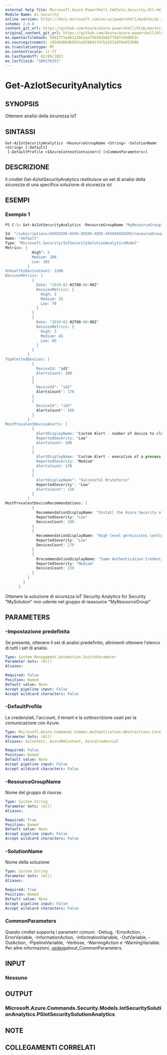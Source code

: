 ```yaml
---
external help file: Microsoft.Azure.PowerShell.Cmdlets.Security.dll-Help.xml
Module Name: Az.Security
online version: https://docs.microsoft.com/en-us/powershell/module/az.security/Get-AzIotSecurityAnalytics
schema: 2.0.0
content_git_url: https://github.com/Azure/azure-powershell/blob/master/src/Security/Security/help/Get-AzIotSecurityAnalytics.md
original_content_git_url: https://github.com/Azure/azure-powershell/blob/master/src/Security/Security/help/Get-AzIotSecurityAnalytics.md
ms.openlocfilehash: 56827f5a461239ceae756591b82ff687cb50053c
ms.sourcegitcommit: c05d3d669b5631e526841f47b22513d78495350b
ms.translationtype: MT
ms.contentlocale: it-IT
ms.lasthandoff: 02/09/2021
ms.locfileid: "100176351"
---
```

# Get-AzIotSecurityAnalytics

## SYNOPSIS
Ottenere analisi della sicurezza IoT

## SINTASSI

```
Get-AzIotSecurityAnalytics -ResourceGroupName <String> -SolutionName <String> [-Default]
 [-DefaultProfile <IAzureContextContainer>] [<CommonParameters>]
```

## DESCRIZIONE
Il cmdlet Get-AzIotSecurityAnalytics restituisce un set di analisi della sicurezza di una specifica soluzione di sicurezza iot

## ESEMPI

### Esempio 1
```powershell
PS C:\> Get-AzIotSecurityAnalytics -ResourceGroupName "MyResourceGroup" -SolutionName "MySolution" -Default

Id: "/subscriptions/XXXXXXXX-XXXX-XXXXX-XXXX-XXXXXXXXXXXX/resourceGroups/MyResourceGroup/providers/Microsoft.Security/iotSecuritySolutions/MySolution/analyticsModels/default"
Name: "default"
Type: "Microsoft.Security/IoTSecuritySolutionAnalyticsModel"
Metrics: {
            High": 5
            Medium: 200
            Low: 102
          }
UnhealthyDeviceCount: 1200
DevicesMetrics: [
            {
              Date: "2019-02-01T00:00:00Z"
              DevicesMetrics: {
                High: 3
                Medium: 15
                Low: 70
              }
            }
            {
              Date: "2019-02-02T00:00:00Z"
              DevicesMetrics: {
                High: 3
                Medium: 45
                Low: 65
              }
            }
          ]
TopAlertedDevices: [
            {
              DeviceId: "id1"
              AlertsCount: 200
            }
            {
              DeviceId": "id2"
              AlertsCount": 170
            }
            {
              DeviceId": "id3"
              AlertsCount": 150
            }
          ]
MostPrevalentDeviceAlerts: [
            {
              AlertDisplayName: "Custom Alert - number of device to cloud messages in AMQP protocol is not in the allowed range"
              ReportedSeverity: "Low"
              AlertsCount: 200
            }
            {
              AlertDisplayName: "Custom Alert - execution of a process that is not allowed"
              ReportedSeverity: "Medium"
              AlertsCount: 170
            }
            {
              AlertDisplayName": "Successful Bruteforce"
              ReportedSeverity": "Low"
              AlertsCount": 150
            }
          ]
MostPrevalentDeviceRecommendations: [
            {
              RecommendationDisplayName: "Install the Azure Security of Things Agent"
              ReportedSeverity: "Low"
              DevicesCount: 200
            }
            {
              RecommendationDisplayName: "High level permissions configured in Edge model twin for Edge module"
              ReportedSeverity: "Low"
              DevicesCount: 170
            }
            {
              RrecommendationDisplayName: "Same Authentication Credentials used by multiple devices"
              ReportedSeverity: "Medium"
              DevicesCount: 150
            }
          ]
        }
      }
```

Ottenere la soluzione di sicurezza IoT Security Analytics for Security "MySolution" non udente nel gruppo di reasource "MyResourceGroup"

## PARAMETERS

### -Impostazione predefinita
Se presente, ottenere il set di analisi predefinito, altrimenti ottenere l'elenco di tutti i set di analisi.

```yaml
Type: System.Management.Automation.SwitchParameter
Parameter Sets: (All)
Aliases:

Required: False
Position: Named
Default value: None
Accept pipeline input: False
Accept wildcard characters: False
```

### -DefaultProfile
Le credenziali, l'account, il tenant e la sottoscrizione usati per la comunicazione con Azure.

```yaml
Type: Microsoft.Azure.Commands.Common.Authentication.Abstractions.Core.IAzureContextContainer
Parameter Sets: (All)
Aliases: AzContext, AzureRmContext, AzureCredential

Required: False
Position: Named
Default value: None
Accept pipeline input: False
Accept wildcard characters: False
```

### -ResourceGroupName
Nome del gruppo di risorse.

```yaml
Type: System.String
Parameter Sets: (All)
Aliases:

Required: True
Position: Named
Default value: None
Accept pipeline input: False
Accept wildcard characters: False
```

### -SolutionName
Nome della soluzione

```yaml
Type: System.String
Parameter Sets: (All)
Aliases:

Required: True
Position: Named
Default value: None
Accept pipeline input: False
Accept wildcard characters: False
```

### CommonParameters
Questo cmdlet supporta i parametri comuni: -Debug, -ErrorAction, -ErrorVariable, -InformationAction, -InformationVariable, -OutVariable, -OutAction, -PipelineVariable, -Verbose, -WarningAction e -WarningVariable. Per altre informazioni, [vedere](http://go.microsoft.com/fwlink/?LinkID=113216)about_CommonParameters.

## INPUT

### Nessuno

## OUTPUT

### Microsoft.Azure.Commands.Security.Models.IotSecuritySolutionAnalytics.PSIotSecuritySolutionAnalytics

## NOTE

## COLLEGAMENTI CORRELATI
